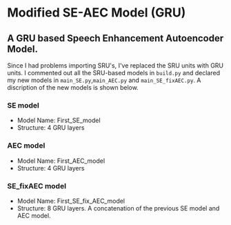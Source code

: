 # Modified SE-AEC Model (GRU)

## A GRU based Speech Enhancement Autoencoder Model.

Since I had problems importing SRU's, I've replaced the SRU units with GRU units. I commented out all the SRU-based models in `build.py` and declared my new models in `main_SE.py`,`main_AEC.py` and `main_SE_fixAEC.py`. A discription of the new models is shown below.

### SE model

* Model Name: First_SE_model
* Structure: 4 GRU layers

### AEC model

* Model Name: First_AEC_model
* Structure: 4 GRU layers

### SE_fixAEC model

* Model Name: First_SE_fix_AEC_model
* Structure: 8 GRU layers. A concatenation of the previous SE model and AEC model.
